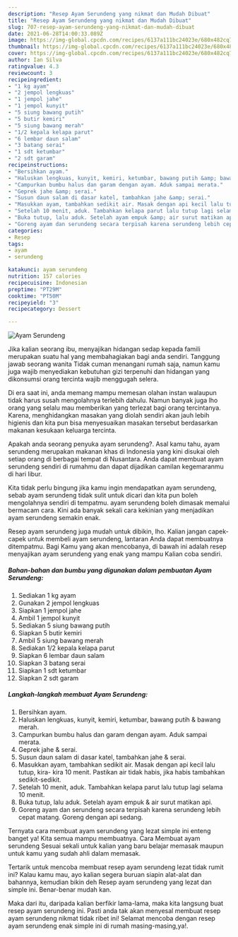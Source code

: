 ```yaml
---
description: "Resep Ayam Serundeng yang nikmat dan Mudah Dibuat"
title: "Resep Ayam Serundeng yang nikmat dan Mudah Dibuat"
slug: 707-resep-ayam-serundeng-yang-nikmat-dan-mudah-dibuat
date: 2021-06-28T14:00:33.089Z
image: https://img-global.cpcdn.com/recipes/6137a111bc24023e/680x482cq70/ayam-serundeng-foto-resep-utama.jpg
thumbnail: https://img-global.cpcdn.com/recipes/6137a111bc24023e/680x482cq70/ayam-serundeng-foto-resep-utama.jpg
cover: https://img-global.cpcdn.com/recipes/6137a111bc24023e/680x482cq70/ayam-serundeng-foto-resep-utama.jpg
author: Ian Silva
ratingvalue: 4.3
reviewcount: 3
recipeingredient:
- "1 kg ayam"
- "2 jempol lengkuas"
- "1 jempol jahe"
- "1 jempol kunyit"
- "5 siung bawang putih"
- "5 butir kemiri"
- "5 siung bawang merah"
- "1/2 kepala kelapa parut"
- "6 lembar daun salam"
- "3 batang serai"
- "1 sdt ketumbar"
- "2 sdt garam"
recipeinstructions:
- "Bersihkan ayam."
- "Haluskan lengkuas, kunyit, kemiri, ketumbar, bawang putih &amp; bawang merah."
- "Campurkan bumbu halus dan garam dengan ayam. Aduk sampai merata."
- "Geprek jahe &amp; serai."
- "Susun daun salam di dasar katel, tambahkan jahe &amp; serai."
- "Masukkan ayam, tambahkan sedikit air. Masak dengan api kecil lalu tutup, kira- kira 10 menit. Pastikan air tidak habis, jika habis tambahkan sedikit-sedikit."
- "Setelah 10 menit, aduk. Tambahkan kelapa parut lalu tutup lagi selama 10 menit."
- "Buka tutup, lalu aduk. Setelah ayam empuk &amp; air surut matikan api."
- "Goreng ayam dan serundeng secara terpisah karena serundeng lebih cepat matang. Goreng dengan api sedang."
categories:
- Resep
tags:
- ayam
- serundeng

katakunci: ayam serundeng 
nutrition: 157 calories
recipecuisine: Indonesian
preptime: "PT29M"
cooktime: "PT50M"
recipeyield: "3"
recipecategory: Dessert

---
```



![Ayam Serundeng](https://img-global.cpcdn.com/recipes/6137a111bc24023e/680x482cq70/ayam-serundeng-foto-resep-utama.jpg)

Jika kalian seorang ibu, menyajikan hidangan sedap kepada famili merupakan suatu hal yang membahagiakan bagi anda sendiri. Tanggung jawab seorang  wanita Tidak cuman menangani rumah saja, namun kamu juga wajib menyediakan kebutuhan gizi terpenuhi dan hidangan yang dikonsumsi orang tercinta wajib menggugah selera.

Di era  saat ini, anda memang mampu memesan olahan instan walaupun tidak harus susah mengolahnya terlebih dahulu. Namun banyak juga lho orang yang selalu mau memberikan yang terlezat bagi orang tercintanya. Karena, menghidangkan masakan yang diolah sendiri akan jauh lebih higienis dan kita pun bisa menyesuaikan masakan tersebut berdasarkan makanan kesukaan keluarga tercinta. 



Apakah anda seorang penyuka ayam serundeng?. Asal kamu tahu, ayam serundeng merupakan makanan khas di Indonesia yang kini disukai oleh setiap orang di berbagai tempat di Nusantara. Anda dapat membuat ayam serundeng sendiri di rumahmu dan dapat dijadikan camilan kegemaranmu di hari libur.

Kita tidak perlu bingung jika kamu ingin mendapatkan ayam serundeng, sebab ayam serundeng tidak sulit untuk dicari dan kita pun boleh mengolahnya sendiri di tempatmu. ayam serundeng boleh dimasak memalui bermacam cara. Kini ada banyak sekali cara kekinian yang menjadikan ayam serundeng semakin enak.

Resep ayam serundeng juga mudah untuk dibikin, lho. Kalian jangan capek-capek untuk membeli ayam serundeng, lantaran Anda dapat membuatnya ditempatmu. Bagi Kamu yang akan mencobanya, di bawah ini adalah resep menyajikan ayam serundeng yang enak yang mampu Kalian coba sendiri.

<!--inarticleads1-->

##### Bahan-bahan dan bumbu yang digunakan dalam pembuatan Ayam Serundeng:

1. Sediakan 1 kg ayam
1. Gunakan 2 jempol lengkuas
1. Siapkan 1 jempol jahe
1. Ambil 1 jempol kunyit
1. Sediakan 5 siung bawang putih
1. Siapkan 5 butir kemiri
1. Ambil 5 siung bawang merah
1. Sediakan 1/2 kepala kelapa parut
1. Siapkan 6 lembar daun salam
1. Siapkan 3 batang serai
1. Siapkan 1 sdt ketumbar
1. Siapkan 2 sdt garam




<!--inarticleads2-->

##### Langkah-langkah membuat Ayam Serundeng:

1. Bersihkan ayam.
1. Haluskan lengkuas, kunyit, kemiri, ketumbar, bawang putih &amp; bawang merah.
1. Campurkan bumbu halus dan garam dengan ayam. Aduk sampai merata.
1. Geprek jahe &amp; serai.
1. Susun daun salam di dasar katel, tambahkan jahe &amp; serai.
1. Masukkan ayam, tambahkan sedikit air. Masak dengan api kecil lalu tutup, kira- kira 10 menit. Pastikan air tidak habis, jika habis tambahkan sedikit-sedikit.
1. Setelah 10 menit, aduk. Tambahkan kelapa parut lalu tutup lagi selama 10 menit.
1. Buka tutup, lalu aduk. Setelah ayam empuk &amp; air surut matikan api.
1. Goreng ayam dan serundeng secara terpisah karena serundeng lebih cepat matang. Goreng dengan api sedang.




Ternyata cara membuat ayam serundeng yang lezat simple ini enteng banget ya! Kita semua mampu membuatnya. Cara Membuat ayam serundeng Sesuai sekali untuk kalian yang baru belajar memasak maupun untuk kamu yang sudah ahli dalam memasak.

Tertarik untuk mencoba membuat resep ayam serundeng lezat tidak rumit ini? Kalau kamu mau, ayo kalian segera buruan siapin alat-alat dan bahannya, kemudian bikin deh Resep ayam serundeng yang lezat dan simple ini. Benar-benar mudah kan. 

Maka dari itu, daripada kalian berfikir lama-lama, maka kita langsung buat resep ayam serundeng ini. Pasti anda tak akan menyesal membuat resep ayam serundeng nikmat tidak ribet ini! Selamat mencoba dengan resep ayam serundeng enak simple ini di rumah masing-masing,ya!.

